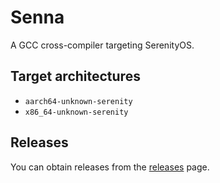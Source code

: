 # Senna

A GCC cross-compiler targeting SerenityOS.

## Target architectures

* `aarch64-unknown-serenity`
* `x86_64-unknown-serenity`

## Releases

You can obtain releases from the  [releases](https://github.com/AmanoTeam/Senna/releases) page.
